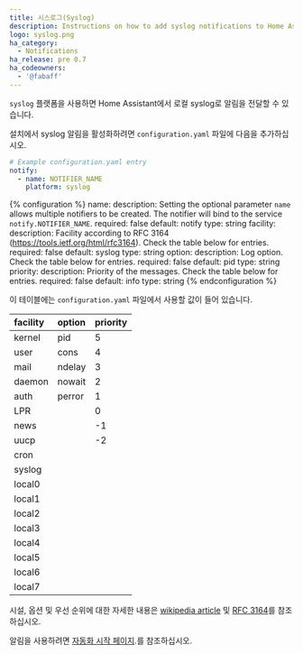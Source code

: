 ```yaml
---
title: 시스로그(Syslog)
description: Instructions on how to add syslog notifications to Home Assistant.
logo: syslog.png
ha_category:
  - Notifications
ha_release: pre 0.7
ha_codeowners:
  - '@fabaff'
---
```


`syslog` 플랫폼을 사용하면 Home Assistant에서 로컬 syslog로 알림을 전달할 수 있습니다.

설치에서 syslog 알림을 활성화하려면 `configuration.yaml` 파일에 다음을 추가하십시오.

```yaml
# Example configuration.yaml entry
notify:
  - name: NOTIFIER_NAME
    platform: syslog
```

{% configuration %}
name:
  description: Setting the optional parameter `name` allows multiple notifiers to be created. The notifier will bind to the service `notify.NOTIFIER_NAME`.
  required: false
  default: notify
  type: string
facility:
  description: Facility according to RFC 3164 (https://tools.ietf.org/html/rfc3164). Check the table below for entries.
  required: false
  default: syslog
  type: string
option:
  description: Log option. Check the table below for entries.
  required: false
  default: pid
  type: string
priority:
  description: Priority of the messages. Check the table below for entries.
  required: false
  default: info
  type: string
{% endconfiguration %}

이 테이블에는 `configuration.yaml` 파일에서 사용할 값이 들어 있습니다.

| facility  | option  | priority  |
| :-------- |:--------| :---------|
| kernel    | pid     | 5         |
| user      | cons    | 4         |
| mail      | ndelay  | 3         |
| daemon    | nowait  | 2         |
| auth      | perror  | 1         |
| LPR       |         | 0         |
| news      |         | -1        |
| uucp      |         | -2        |
| cron      |         |           |
| syslog    |         |           |
| local0    |         |           |
| local1    |         |           |
| local2    |         |           |
| local3    |         |           |
| local4    |         |           |
| local5    |         |           |
| local6    |         |           |
| local7    |         |           |

시설, 옵션 및 우선 순위에 대한 자세한 내용은 [wikipedia article](https://en.wikipedia.org/wiki/Syslog) 및 [RFC 3164](https://tools.ietf.org/html/rfc3164)를 참조하십시오. 

알림을 사용하려면 [자동화 시작 페이지](/getting-started/automation/).를 참조하십시오.